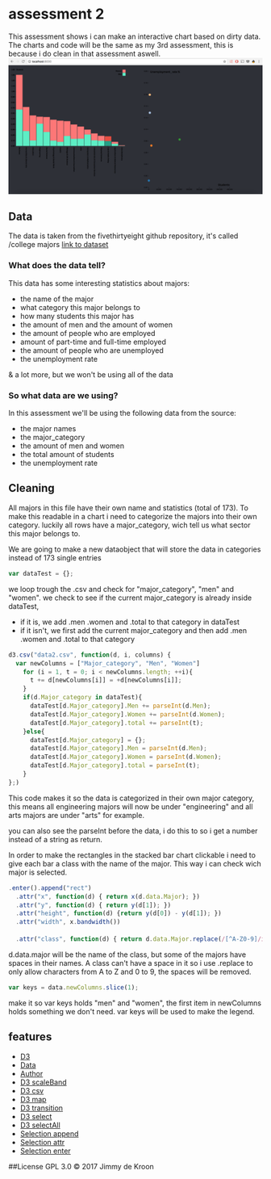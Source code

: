 # assessment 2

This assessment shows i can make an interactive chart based on dirty data.
The charts and code will be the same as my 3rd assessment, this is because i do clean in that assessment aswell.
![](preview.png)

## Data
The data is taken from the fivethirtyeight github repository, it's called /college majors
[link to dataset](https://github.com/fivethirtyeight/data/tree/master/college-majors)

### What does the data tell?
This data has some interesting statistics about majors:
- the name of the major
- what category this major belongs to
- how many students this major has
- the amount of men and the amount of women
- the amount of people who are employed
- amount of part-time and full-time employed
- the amount of people who are unemployed
- the unemployment rate

& a lot more, but we won't be using all of the data

### So what data are we using?
In this assessment we'll be using the following data from the source:
- the major names
- the major_category
- the amount of men and women
- the total amount of students
- the unemployment rate

## Cleaning

All majors in this file have their own name and statistics (total of 173). To make this readable in a chart i need to categorize the majors into their own category. luckily all rows have a major_category, wich tell us what sector this major belongs to.

We are going to make a new dataobject that will store the data in categories instead of 173 single entries

```javascript
var dataTest = {};
```
we loop trough the .csv and check for "major_category", "men" and "women".
we check to see if the current major_category is already inside dataTest,
- if it is, we add .men .women and .total to that category in dataTest
- if it isn't, we first add the current major_category and then add .men .women and .total to that category

```javascript
d3.csv("data2.csv", function(d, i, columns) {
  var newColumns = ["Major_category", "Men", "Women"]
    for (i = 1, t = 0; i < newColumns.length; ++i){
      t += d[newColumns[i]] = +d[newColumns[i]];
    }
    if(d.Major_category in dataTest){  
      dataTest[d.Major_category].Men += parseInt(d.Men);
      dataTest[d.Major_category].Women += parseInt(d.Women);
      dataTest[d.Major_category].total += parseInt(t);
    }else{
      dataTest[d.Major_category] = {};
      dataTest[d.Major_category].Men = parseInt(d.Men);
      dataTest[d.Major_category].Women = parseInt(d.Women);
      dataTest[d.Major_category].total = parseInt(t);
    }
};)
```

This code makes it so the data is categorized in their own major category, this means all engineering majors will now be under "engineering" and all arts majors are under "arts" for example.

you can also see the parseInt before the data, i do this to so i get a number instead of a string as return.

In order to make the rectangles in the stacked bar chart clickable i need to give each bar a class with the name of the major. This way i can check wich major is selected.

```javascript
.enter().append("rect")
  .attr("x", function(d) { return x(d.data.Major); })
  .attr("y", function(d) { return y(d[1]); })
  .attr("height", function(d) {return y(d[0]) - y(d[1]); })
  .attr("width", x.bandwidth())

  .attr("class", function(d) { return d.data.Major.replace(/[^A-Z0-9]/ig, ""); })
```

d.data.major will be the name of the class, but some of the majors have spaces in their names. A class can't have a space in it so i use .replace to only allow characters from A to Z and 0 to 9, the spaces will be removed.

```javascript
var keys = data.newColumns.slice(1);
```

make it so var keys holds "men" and "women", the first item in newColumns holds something we don't need.
var keys will be used to make the legend.

## features
* [D3](https://d3js.org/)
* [Data](https://github.com/fivethirtyeight/data/tree/master/college-majors)
* [Author](https://b.locks.org/mbostock)
* [D3 scaleBand](https://github.com/d3/d3-scale/blob/master/README.md#scaleBand)
* [D3 csv](https://github.com/d3/d3/wiki/CSV)
* [D3 map](https://github.com/d3/d3-collection/blob/master/README.md#map)
* [D3 transition](https://github.com/d3/d3-transition/blob/master/README.md#transition)
* [D3 select](https://github.com/d3/d3-selection/blob/master/README.md#select)
* [D3 selectAll](https://github.com/d3/d3-selection/blob/master/README.md#selectAll)
* [Selection append](https://github.com/d3/d3-selection/blob/master/README.md#selection_append)
* [Selection attr](https://github.com/d3/d3-selection/blob/master/README.md#selection_attr)
* [Selection enter](https://github.com/d3/d3-selection/blob/master/README.md#selection_enter)

##License
GPL 3.0 © 2017 Jimmy de Kroon
